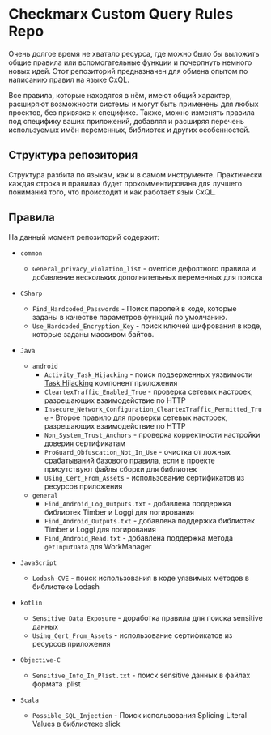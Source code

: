 # Checkmarx Custom Query Rules Repo

Очень долгое время не хватало ресурса, где можно было бы выложить общие правила или вспомогательные функции и почерпнуть немного новых идей. Этот репозиторий предназначен для обмена опытом по написанию правил на языке CxQL.

Все правила, которые находятся в нём, имеют общий характер, расширяют возможности системы и могут быть применены для любых проектов, без привязке к специфике. Также, можно изменять правила под специфику ваших приложений, добавляя и расширяя перечень используемых имён переменных, библиотек и других особенностей.

## Структура репозитория
Структура разбита по языкам, как и в самом инструменте. Практически каждая строка в правилах будет прокомментирована для лучшего понимания того, что происходит и как работает язык CxQL.

## Правила
На данный момент репозиторий содержит:
* `сommon`
  * `General_privacy_violation_list` - override дефолтного правила и добавление нескольких дополнительных переменных для поиска
  
* `CSharp`
  *  `Find_Hardcoded_Passwords` - Поиск паролей в коде, которые заданы в качестве параметров функций по умолчанию.
  *  `Use_Hardcoded_Encryption_Key` - поиск ключей шифрования в коде, которые заданы массивом байтов.
  
* `Java`
  * `android`
    * `Activity_Task_Hijacking` - поиск подверженных уязвимости [Task Hijacking](https://xakep.ru/2017/08/14/android-task-hijacking/) компонент приложения
    * `CleartexTraffic_Enabled_True` - проверка сетевых настроек, разрешающих взаимодействие по HTTP
    * `Insecure_Network_Configuration_CleartexTraffic_Permitted_True` - Второе правило для проверки сетевых настроек, разрешающих взаимодействие по HTTP
    * `Non_System_Trust_Anchors` - проверка корректности настройки доверия сертификатам
    * `ProGuard_Obfuscation_Not_In_Use` - очистка от ложных срабатываний базового правила, если в проекте присутствуют файлы сборки для библиотек 
    * `Using_Cert_From_Assets` - использование сертификатов из ресурсов приложения
  * `general`
    * `Find_Android_Log_Outputs.txt` - добавлена поддержка библиотек Timber и Loggi для логирования
    * `Find_Android_Outputs.txt` - добавлена поддержка библиотек Timber и Loggi для логирования
    * `Find_Android_Read.txt` - добавлена поддержка метода `getInputData` для WorkManager
    
* `JavaScript`
  * `Lodash-CVE` - поиск использования в коде уязвимых методов в библиотеке Lodash
  
* `kotlin`
  * `Sensitive_Data_Exposure` - доработка правила для поиска sensitive данных
  * `Using_Cert_From_Assets` - использование сертификатов из ресурсов приложения
  
* `Objective-C`
  * `Sensitive_Info_In_Plist.txt` - поиск sensitive данных в файлах формата .plist
  
* `Scala`
  * `Possible_SQL_Injection` - Поиск использования Splicing Literal Values в библиотеке slick
